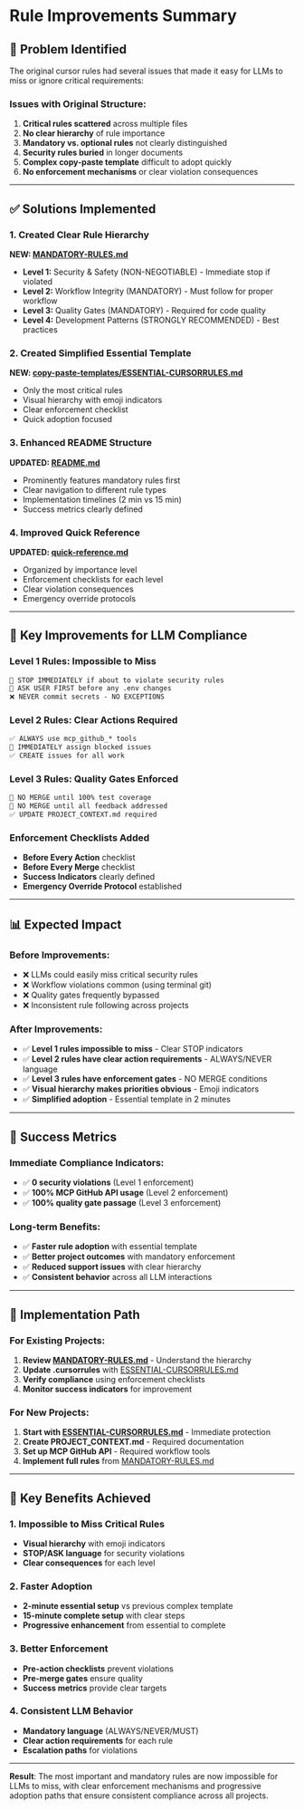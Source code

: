 # Rule Improvements Summary

## 🎯 Problem Identified

The original cursor rules had several issues that made it easy for LLMs to miss or ignore critical requirements:

### **Issues with Original Structure:**
1. **Critical rules scattered** across multiple files
2. **No clear hierarchy** of rule importance
3. **Mandatory vs. optional rules** not clearly distinguished  
4. **Security rules buried** in longer documents
5. **Complex copy-paste template** difficult to adopt quickly
6. **No enforcement mechanisms** or clear violation consequences

---

## ✅ Solutions Implemented

### **1. Created Clear Rule Hierarchy**

**NEW: [MANDATORY-RULES.md](MANDATORY-RULES.md)**
- **Level 1:** Security & Safety (NON-NEGOTIABLE) - Immediate stop if violated
- **Level 2:** Workflow Integrity (MANDATORY) - Must follow for proper workflow
- **Level 3:** Quality Gates (MANDATORY) - Required for code quality
- **Level 4:** Development Patterns (STRONGLY RECOMMENDED) - Best practices

### **2. Created Simplified Essential Template**

**NEW: [copy-paste-templates/ESSENTIAL-CURSORRULES.md](copy-paste-templates/ESSENTIAL-CURSORRULES.md)**
- Only the most critical rules
- Visual hierarchy with emoji indicators
- Clear enforcement checklist
- Quick adoption focused

### **3. Enhanced README Structure**

**UPDATED: [README.md](README.md)**
- Prominently features mandatory rules first
- Clear navigation to different rule types
- Implementation timelines (2 min vs 15 min)
- Success metrics clearly defined

### **4. Improved Quick Reference**

**UPDATED: [quick-reference.md](quick-reference.md)**
- Organized by importance level
- Enforcement checklists for each level
- Clear violation consequences
- Emergency override protocols

---

## 🚨 Key Improvements for LLM Compliance

### **Level 1 Rules: Impossible to Miss**
```markdown
🚨 STOP IMMEDIATELY if about to violate security rules
🚨 ASK USER FIRST before any .env changes
❌ NEVER commit secrets - NO EXCEPTIONS
```

### **Level 2 Rules: Clear Actions Required**
```markdown
✅ ALWAYS use mcp_github_* tools
🚨 IMMEDIATELY assign blocked issues
✅ CREATE issues for all work
```

### **Level 3 Rules: Quality Gates Enforced**
```markdown
🚨 NO MERGE until 100% test coverage
🚨 NO MERGE until all feedback addressed
✅ UPDATE PROJECT_CONTEXT.md required
```

### **Enforcement Checklists Added**
- **Before Every Action** checklist
- **Before Every Merge** checklist  
- **Success Indicators** clearly defined
- **Emergency Override Protocol** established

---

## 📊 Expected Impact

### **Before Improvements:**
- ❌ LLMs could easily miss critical security rules
- ❌ Workflow violations common (using terminal git)
- ❌ Quality gates frequently bypassed
- ❌ Inconsistent rule following across projects

### **After Improvements:**
- ✅ **Level 1 rules impossible to miss** - Clear STOP indicators
- ✅ **Level 2 rules have clear action requirements** - ALWAYS/NEVER language
- ✅ **Level 3 rules have enforcement gates** - NO MERGE conditions
- ✅ **Visual hierarchy makes priorities obvious** - Emoji indicators
- ✅ **Simplified adoption** - Essential template in 2 minutes

---

## 🎯 Success Metrics

### **Immediate Compliance Indicators:**
- ✅ **0 security violations** (Level 1 enforcement)
- ✅ **100% MCP GitHub API usage** (Level 2 enforcement)
- ✅ **100% quality gate passage** (Level 3 enforcement)

### **Long-term Benefits:**
- ✅ **Faster rule adoption** with essential template
- ✅ **Better project outcomes** with mandatory enforcement
- ✅ **Reduced support issues** with clear hierarchy
- ✅ **Consistent behavior** across all LLM interactions

---

## 🚀 Implementation Path

### **For Existing Projects:**
1. **Review [MANDATORY-RULES.md](MANDATORY-RULES.md)** - Understand the hierarchy
2. **Update .cursorrules** with [ESSENTIAL-CURSORRULES.md](copy-paste-templates/ESSENTIAL-CURSORRULES.md)
3. **Verify compliance** using enforcement checklists
4. **Monitor success indicators** for improvement

### **For New Projects:**
1. **Start with [ESSENTIAL-CURSORRULES.md](copy-paste-templates/ESSENTIAL-CURSORRULES.md)** - Immediate protection
2. **Create PROJECT_CONTEXT.md** - Required documentation
3. **Set up MCP GitHub API** - Required workflow tools
4. **Implement full rules** from [MANDATORY-RULES.md](MANDATORY-RULES.md)

---

## 🎉 Key Benefits Achieved

### **1. Impossible to Miss Critical Rules**
- **Visual hierarchy** with emoji indicators
- **STOP/ASK language** for security violations
- **Clear consequences** for each level

### **2. Faster Adoption**
- **2-minute essential setup** vs previous complex template
- **15-minute complete setup** with clear steps
- **Progressive enhancement** from essential to complete

### **3. Better Enforcement**
- **Pre-action checklists** prevent violations
- **Pre-merge gates** ensure quality
- **Success metrics** provide clear targets

### **4. Consistent LLM Behavior**
- **Mandatory language** (ALWAYS/NEVER/MUST)
- **Clear action requirements** for each rule
- **Escalation paths** for violations

---

**Result**: The most important and mandatory rules are now impossible for LLMs to miss, with clear enforcement mechanisms and progressive adoption paths that ensure consistent compliance across all projects.